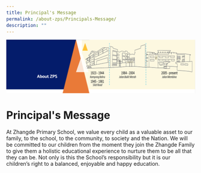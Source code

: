 ```yaml
---
title: Principal's Message
permalink: /about-zps/Principals-Message/
description: ""
---
```

![](/images/AboutUs.png)

Principal's Message
===================

  

At Zhangde Primary School, we value every child as a valuable asset to our family, to the school, to the community, to society and the Nation. We will be committed to our children from the moment they join the Zhangde Family to give them a holistic educational experience to nurture them to be all that they can be. Not only is this the School’s responsibility but it is our children’s right to a balanced, enjoyable and happy education.